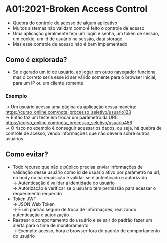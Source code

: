 # A01:2021-Broken Access Control
- Quebra do controle de acesso de algum aplicativo<br>
- Muitos sistemas não validam como é feito o controle de acesso<br>
- Uma aplicação geralmente tem um login e senha, um token de sessão, um cookie, um id de usuário na sessão, data storage<br>
- Mas esse controle de acesso não é bem implementado<br>

## Como é explorada?
- Se é gerado um id de usuário, ao jogar em outro navegador funciona, mas o correto seria esse id ser válido somente para o browser inicial, para um IP ou um cliente somente<br>

### Exemplo
-> Um usuário acessa uma página da aplicação dessa maneira:<br>
    https://curso_online.com/nota_processo_seletivo/usuario123<br>
-> Então faz um teste em trocar um parâmetro da URL:<br>
    https://curso_online.com/nota_processo_seletivo/usuario456<br>
-> O risco no exemplo é conseguir acessar os dados, ou seja, há quebra de controle de acesso, vendo informações que não deveria sobre outros usuários<br>

## Como evitar?
- Todo recurso que não é público precisa enviar informações de validação desse usuário como id de usuário ativo por parâmetro na url, no body ou na requisição e validar se é autenticado e autorizado<br>
  -> Autenticação é validar a identidade do usuário<br>
  -> Autorização é verificar se o usuário tem permissão para acessar o requerimento requerido<br>
- Token JWT<br>
  -> JSON Web Token<br>
  -> É um padrão seguro de troca de informações, realizando autenticação e autorização<br>
- Rastrear o comportamento do usuário e se sair do padrão fazer um alerta para o time de monitoramento<br>
  -> Exemplo: acesso, hora e browser fora do padrão de comportamento do usuário<br>
